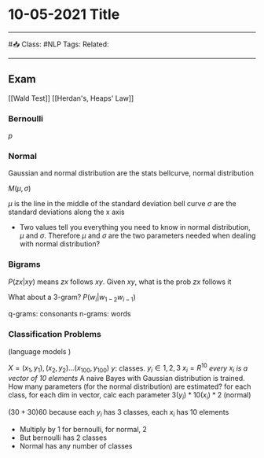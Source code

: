 # 10-05-2021 Title

---

#📥
Class: #NLP 
Tags: 
Related:

---

## Exam
[[Wald Test]]
[[Herdan's, Heaps' Law]]


### Bernoulli
$p$

### Normal
Gaussian and normal distribution are the stats bellcurve, normal distribution

$M(\mu, \sigma)$

$\mu$ is the line in the middle of the standard deviation bell curve 
$\sigma$ are the standard deviations along the x axis 

- Two values tell you everything you need to know in normal distribution, $\mu$ and $\sigma$. Therefore $\mu$ and $\sigma$ are the two parameters needed when dealing with normal distribution?

### Bigrams
$P(zx|xy)$ means $zx$ follows $xy$.  Given $xy$, what is the prob $zx$ follows it

What about a 3-gram?
$P(w_i|w_{1-2}w_{i-1})$

q-grams: consonants
n-grams: words

### Classification Problems
(language models )

$X = {(x_1, y_1), (x_2, y_2) ... (x_{100}, y_{100})}$
$y$: classes. 
$y_i \in {1, 2, 3}$
$x_i = R^{10}$ *every $x_i$ is a vector of 10 elements*
A naive Bayes with Gaussian distribution is trained. How many parameters (for the normal distribution) are estimated?
for each class, for each dim in vector, calc each parameter 
$3 (y_i) * 10 (x_i) * 2$ (normal)

$(30 + 30) 60$ because each $y_i$ has 3 classes, each $x_i$ has 10 elements 
- Multiply by 1 for bernoulli, for normal, 2
- But bernoulli has 2 classes
- Normal has any number of classes



